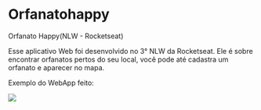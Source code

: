 # Orfanatohappy
Orfanato Happy(NLW - Rocketseat)

Esse aplicativo Web foi desenvolvido no 3° NLW da Rocketseat. Ele é sobre encontrar orfanatos pertos do seu local, você pode até cadastra um orfanato e aparecer no mapa.

Exemplo do WebApp feito:

![](happy.gif)
